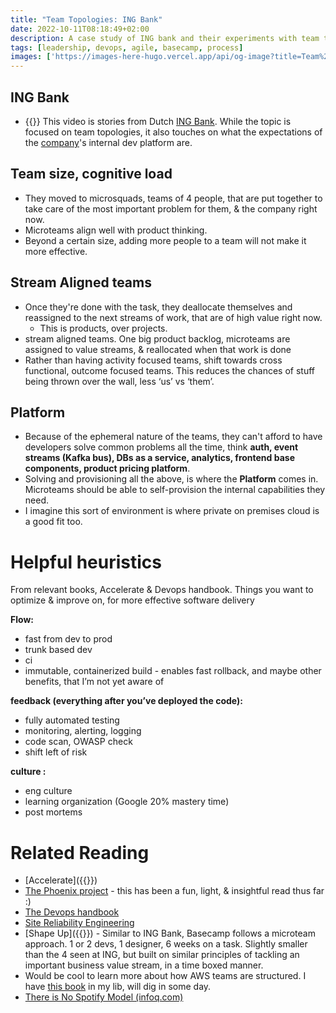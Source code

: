 ```yaml
---
title: "Team Topologies: ING Bank"
date: 2022-10-11T08:18:49+02:00
description: A case study of ING bank and their experiments with team topologies
tags: [leadership, devops, agile, basecamp, process]
images: ['https://images-here-hugo.vercel.app/api/og-image?title=Team%20Topologies%3A%20ING%20Bank']
---
```



## ING Bank
- {{<youtube X3AHdo34gWM>}}
This video is stories from Dutch [ING Bank](https://www.ing.com/Home.htm). While the topic is focused on team topologies, it also touches on what the expectations of the [company](https://www.ing.com/Home.htm)'s internal dev platform are.

## Team size, cognitive load
- They moved to microsquads, teams of 4 people, that are put together to take care of the most important problem for them, & the company right now.
- Microteams align well with product thinking.
- Beyond a certain size, adding more people to a team will not make it more effective. 

## Stream Aligned teams
- Once they're done with the task, they deallocate themselves and reassigned to the next streams of work, that are of high value right now.
  - This is products, over projects.
- stream aligned teams. One big product backlog, microteams are assigned to value streams, & reallocated when that work is done
- Rather than having activity focused teams, shift towards cross functional, outcome focused teams. This reduces the chances of stuff being thrown over the wall, less ‘us’ vs ‘them’.

## Platform
- Because of the ephemeral nature of the teams, they can't afford to have developers solve common problems all the time, think **auth, event streams (Kafka bus), DBs as a service, analytics, frontend base components, product pricing platform**. 
- Solving and provisioning all the above, is where the **Platform** comes in. Microteams should be able to self-provision the internal capabilities they need.
- I imagine this sort of environment is where private on premises cloud is a good fit too.

# Helpful heuristics
From relevant books, Accelerate & Devops handbook. Things you want to optimize & improve on, for more effective software delivery

****Flow:****

- fast from dev to prod
- trunk based dev
- ci
- immutable, containerized build - enables fast rollback, and maybe other benefits, that I’m not yet aware of

****************feedback (everything after you’ve deployed the code):****************

- fully automated testing
- monitoring, alerting, logging
- code scan, OWASP check
- shift left of risk

************culture :************

- eng culture
- learning organization (Google 20% mastery time)
- post mortems

# Related Reading
- [Accelerate]({{<ref accelerate>}})
- [The Phoenix project](https://www.goodreads.com/book/show/17255186-the-phoenix-project) - this has been a fun, light, & insightful read thus far :)
- [The Devops handbook](https://www.goodreads.com/book/show/26083308-the-devops-handbook?ref=nav_sb_ss_1_15)
- [Site Reliability Engineering](https://www.goodreads.com/book/show/27968891-site-reliability-engineering)
- [Shape Up]({{<ref shape-up-notes-introduction>}}) - Similar to ING Bank, Basecamp follows a microteam approach. 1 or 2 devs, 1 designer, 6 weeks on a task. Slightly smaller than the 4 seen at ING, but built on similar principles of tackling an important business value stream, in a time boxed manner. 
- Would be cool to learn more about how AWS teams are structured. I have [this book](https://www.goodreads.com/book/show/53138083-working-backwards) in my lib, will dig in some day.
- [There is No Spotify Model (infoq.com)](https://www.infoq.com/presentations/spotify-culture-stc/)

